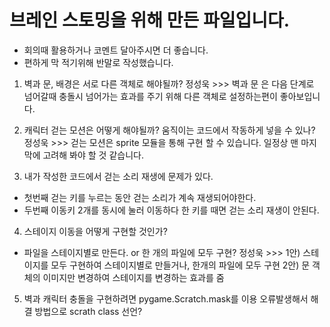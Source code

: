 # 브레인 스토밍을 위해 만든 파일입니다.

 -  회의때 활용하거나 코멘트 달아주시면 더 좋습니다.
 -  편하게 막 적기위해 반말로 작성했습니다.

1. 벽과 문, 배경은 서로 다른 객체로 해야될까?
정성욱 >>> 벽과 문 은 다음 단계로 넘어갈때 충돌시 넘어가는 효과를 주기 위해 다른 객체로 설정하는편이 좋아보입니다. 

2. 캐릭터 걷는 모션은 어떻게 해야될까? 움직이는 코드에서 작동하게 넣을 수 있나?
정성욱 >>> 걷는 모션은 sprite 모듈을 통해 구현 할 수 있습니다. 일정상 맨 마지막에 고려해 봐야 할 것 같습니다.

3. 내가 작성한 코드에서 걷는 소리 재생에 문제가 있다.

 -  첫번째 걷는 키를 누르는 동안 걷는 소리가 계속 재생되어야한다.
 -  두번째 이동키 2개를 동시에 눌러 이동하다 한 키를 때면 걷는 소리 재생이 안된다.

4.  스테이지 이동을 어떻게 구현할 것인가?

 - 파일을 스테이지별로 만든다. or 한 개의 파일에 모두 구현?
정성욱 >>> 1안) 스테이지를 모두 구현하여 스테이지별로 만들거나, 한개의 파일에 모두 구현 
           2안) 문 객체의 이미지만 변경하여 스테이지를 변경하는 효과를 줌
5. 벽과 캐릭터 충돌을 구현하려면 pygame.Scratch.mask를 이용 오류발생해서 해결 방법으로 scrath class 선언?
